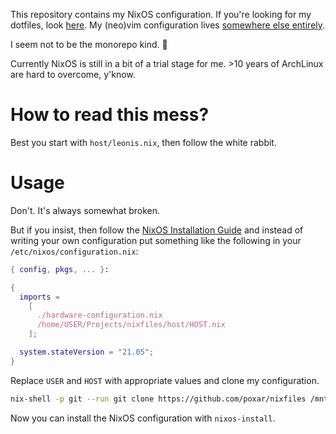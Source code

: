 This repository contains my NixOS configuration. If you're looking for
my dotfiles, look [here](https://github.com/poxar/dotfiles). My (neo)vim
configuration lives [somewhere else
entirely](https://github.com/poxar/vimfiles).

I seem not to be the monorepo kind. 🤷

Currently NixOS is still in a bit of a trial stage for me. >10 years of
ArchLinux are hard to overcome, y'know.

# How to read this mess?

Best you start with `host/leonis.nix`, then follow the white rabbit.

# Usage

Don't. It's always somewhat broken.

But if you insist, then follow the [NixOS Installation
Guide](https://nixos.org/manual/nixos/stable/#sec-installation-summary)
and instead of writing your own configuration put something like the
following in your `/etc/nixos/configuration.nix`:

```nix
{ config, pkgs, ... }:

{
  imports =
    [
      ./hardware-configuration.nix
      /home/USER/Projects/nixfiles/host/HOST.nix
    ];

  system.stateVersion = "21.05";
}
```

Replace `USER` and `HOST` with appropriate values and clone my
configuration.

```sh
nix-shell -p git --run git clone https://github.com/poxar/nixfiles /mnt/home/USER/Projects/nixfiles
```

Now you can install the NixOS configuration with `nixos-install`.
